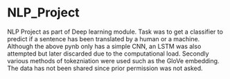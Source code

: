 # NLP_Project
NLP Project as part of Deep learning module. Task was to get a classifier to predict if a sentence has been translated by a human or a machine.
Although the above pynb only has a simple CNN, an LSTM was also attempted but later discarded due to the computational load. Secondly various methods of tokezniation were used
such as the GloVe embedding. The data has not been shared since prior permission was not asked. 
